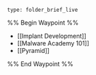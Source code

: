 
```ccard
type: folder_brief_live
```
 
%% Begin Waypoint %%
- [[Implant Development]]
- [[Malware Academy 101]]
- [[Pyramid]]

%% End Waypoint %%
 